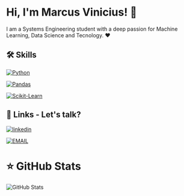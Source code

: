 
# Hi, I'm Marcus Vinicius! 👋
I am a Systems Engineering student with a deep passion for Machine Learning, Data Science and Tecnology. ❤️


## 🛠 Skills
[![Python](https://img.shields.io/badge/-Python-000?style=flat-square&logo=python&logoColor=blue)](https://www.python.org/) 

[![Pandas](https://img.shields.io/badge/-Pandas-000?style=flat-square&logo=pandas&logoColor=white)](https://pandas.pydata.org/)

[![Scikit-Learn](https://img.shields.io/badge/-Scikit--Learn-000?style=flat-square&logo=scikit-learn&logoColor=FFA500)](https://scikit-learn.org/)
## 🔗 Links - Let's talk?

[![linkedin](https://img.shields.io/badge/linkedin-000?style=for-the-badge&logo=linkedin&logoColor=blue)](https://www.linkedin.com/in/marcusviniciusalvesbittencourt/)

[![EMAIL](https://img.shields.io/badge/GMAIl-000?style=for-the-badge&logo=GMAIL&logoColor=REd)](mailto:mvb0293@gmail.com)

# ⭐ GitHub Stats 
![GitHub Stats](https://github-readme-stats.vercel.app/api?username=MarcusVinicius029&theme=transparent&bg_color=000&border_color=30A3DC&show_icons=true&icon_color=30A3DC&title_color=E94D5F&text_color=FFF)
